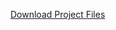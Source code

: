 
<a href="https://github.com/Malhar-Girgaonkar/Face-Recognition-application/blob/master/2-2%20project.zip" download> Download Project Files</a>
